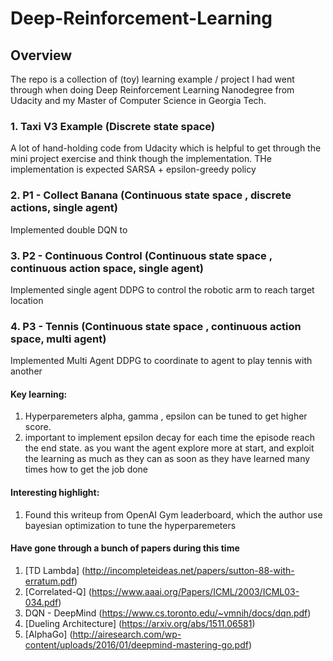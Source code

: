# Deep-Reinforcement-Learning

## Overview
The repo is a collection of (toy) learning example / project I had went through when doing Deep Reinforcement Learning Nanodegree from Udacity and my Master of Computer Science in Georgia Tech.


### 1. Taxi V3 Example (Discrete state space)
A lot of hand-holding code from Udacity which is helpful to get through the mini project exercise and think though the implementation.
THe implementation is expected SARSA + epsilon-greedy policy 

### 2. P1 - Collect Banana (Continuous state space , discrete actions, single agent)
Implemented double DQN to 


### 3. P2 - Continuous Control (Continuous state space , continuous action space, single agent)
Implemented single agent DDPG to control the robotic arm to reach target location

### 4. P3 - Tennis (Continuous state space , continuous action space, multi agent)
Implemented Multi Agent DDPG to coordinate to agent to play tennis with another


#### Key learning:
1. Hyperparemeters alpha, gamma , epsilon can be tuned to get higher score.
2. important to implement epsilon decay for each time the episode reach the end state. as you want the agent explore more at start, and exploit the learning as much as they can as soon as they have learned many times how to get the job done

#### Interesting highlight:
1. Found this writeup from OpenAI Gym leaderboard, which the author use bayesian optimization to tune the hyperparemeters

#### Have gone through a bunch of papers during this time
1. [TD Lambda] (http://incompleteideas.net/papers/sutton-88-with-erratum.pdf)
2. [Correlated-Q] (https://www.aaai.org/Papers/ICML/2003/ICML03-034.pdf)
3. DQN - DeepMind (https://www.cs.toronto.edu/~vmnih/docs/dqn.pdf)
4. [Dueling Architecture] (https://arxiv.org/abs/1511.06581)
5. [AlphaGo] (http://airesearch.com/wp-content/uploads/2016/01/deepmind-mastering-go.pdf)
